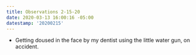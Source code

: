 ```yaml
---
title: Observations 2-15-20
date: 2020-03-13 16:00:16 -05:00
datestamp: '20200215'
---
```


- Getting doused in the face by my dentist using the little water gun, on accident.